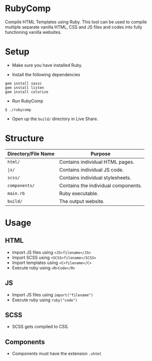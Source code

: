 # RubyComp

Compile HTML Templates using Ruby. This tool can be used to compile multiple separate vanilla HTML, CSS and JS files and codes into fully functioning vanilla websites.

# Setup

- Make sure you have installed Ruby.

- Install the following dependencies

```
gem install sassc
gem install listen
gem install colorize
```

- Run RubyComp

```
$ ./rubycomp
```

- Open up the `build/` directory in Live Share.

# Structure

| Directory/File Name | Purpose                             |
| ------------------- | ----------------------------------- |
| `html/`             | Contains individual HTML pages.     |
| `js/`               | Contains individual JS code.        |
| `scss/`             | Contains individual stylesheets.    |
| `components/`       | Contains the individual components. |
| `main.rb`           | Ruby executable.                    |
| `build/`            | The output website.                 |

# Usage

## HTML

- Import JS files using `<JS>filename</JS>`
- Import SCSS using `<SCSS>filename</SCSS>`
- Import templates using `<C>filename</C>`
- Execute ruby using `<R>Code</R>`

## JS

- Import JS files using `import("filename")`
- Execute ruby using `ruby("code")`

## SCSS

- SCSS gets compiled to CSS.

## Components

- Components must have the extension `.xhtml`
